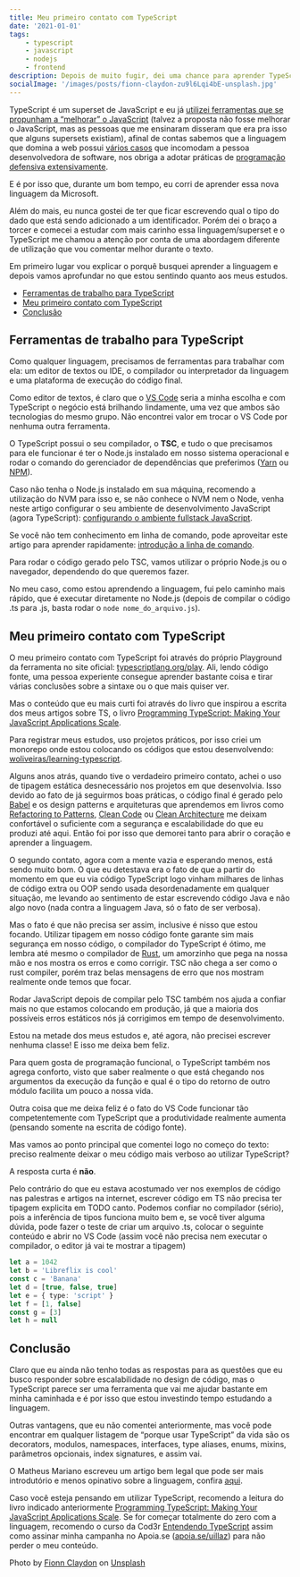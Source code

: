 ```yaml
---
title: Meu primeiro contato com TypeScript
date: '2021-01-01'
tags:
    - typescript
    - javascript
	- nodejs
	- frontend
description: Depois de muito fugir, dei uma chance para aprender TypeScript e o resultado dessa busca vamos ver juntos.
socialImage: '/images/posts/fionn-claydon-zu9l6Lqi4bE-unsplash.jpg'
---
```


TypeScript é um superset de JavaScript e eu já [utilizei ferramentas que se propunham a “melhorar” o JavaScript](https://coffeescript.org/) (talvez a proposta não fosse melhorar o JavaScript, mas as pessoas que me ensinaram disseram que era pra isso que alguns supersets existiam), afinal de contas sabemos que a linguagem que domina a web possui [vários casos](https://wtfjs.com/) que incomodam a pessoa desenvolvedora de software, nos obriga a adotar práticas de [programação defensiva extensivamente](https://pt.wikipedia.org/wiki/Programa%C3%A7%C3%A3o_defensiva).

E é por isso que, durante um bom tempo, eu corri de aprender essa nova linguagem da Microsoft. 

Além do mais, eu nunca gostei de ter que ficar escrevendo qual o tipo do dado que está sendo adicionado a um identificador. Porém dei o braço a torcer e comecei a estudar com mais carinho essa linguagem/superset e o TypeScript me chamou a atenção por conta de uma abordagem diferente de utilização que vou comentar melhor durante o texto.

Em primeiro lugar vou explicar o porquê busquei aprender a linguagem e depois vamos aprofundar no que estou sentindo quanto aos meus estudos.

<!-- vscode-markdown-toc -->
* [Ferramentas de trabalho para TypeScript](#FerramentasdetrabalhoparaTypeScript)
* [Meu primeiro contato com TypeScript](#MeuprimeirocontatocomTypeScript)
* [Conclusão](#Concluso)

<!-- vscode-markdown-toc-config
	numbering=false
	autoSave=true
	/vscode-markdown-toc-config -->
<!-- /vscode-markdown-toc -->

## <a name='FerramentasdetrabalhoparaTypeScript'></a>Ferramentas de trabalho para TypeScript

Como qualquer linguagem, precisamos de ferramentas para trabalhar com ela: um editor de textos ou IDE, o compilador ou interpretador da linguagem e uma plataforma de execução do código final.

Como editor de textos, é claro que o [VS Code](https://code.visualstudio.com/) seria a minha escolha e com TypeScript o negócio está brilhando lindamente, uma vez que ambos são tecnologias do mesmo grupo. Não encontrei valor em trocar o VS Code por nenhuma outra ferramenta.

O TypeScript possui o seu compilador, o **TSC**, e tudo o que precisamos para ele funcionar é ter o Node.js instalado em nosso sistema operacional e rodar o comando do gerenciador de dependências que preferimos ([Yarn](https://yarnpkg.com/) ou [NPM](https://www.npmjs.com/)).

Caso não tenha o Node.js instalado em sua máquina, recomendo a utilização do NVM para isso e, se não conhece o NVM nem o Node, venha neste artigo configurar o seu ambiente de desenvolvimento JavaScript (agora TypeScript): [configurando o ambiente fullstack JavaScript](/posts/configurando-o-ambiente-de-desenvolvimento-fullstack-javascript/).

Se você não tem conhecimento em linha de comando, pode aproveitar este artigo para aprender rapidamente: [introdução a linha de comando](/posts/introdução-ao-terminal/).

Para rodar o código gerado pelo TSC, vamos utilizar o próprio Node.js ou o navegador, dependendo do que queremos fazer.

No meu caso, como estou aprendendo a linguagem, fui pelo caminho mais rápido, que é executar diretamente no Node.js (depois de compilar o código .ts para .js, basta rodar o `node nome_do_arquivo.js`).

## <a name='MeuprimeirocontatocomTypeScript'></a>Meu primeiro contato com TypeScript

O meu primeiro contato com TypeScript foi através do próprio Playground da ferramenta no site oficial: [typescriptlang.org/play](https://www.typescriptlang.org/play). Ali, lendo código fonte, uma pessoa experiente consegue aprender bastante coisa e tirar várias conclusões sobre a sintaxe ou o que mais quiser ver.

Mas o conteúdo que eu mais curti foi através do livro que inspirou a escrita dos meus artigos sobre TS, o livro [Programming TypeScript: Making Your JavaScript Applications Scale](https://amzn.to/34XGRXZ).

Para registrar meus estudos, uso projetos práticos, por isso criei um monorepo onde estou colocando os códigos que estou desenvolvendo: [woliveiras/learning-typescript](https://github.com/woliveiras/learning-typescript).

Alguns anos atrás, quando tive o verdadeiro primeiro contato, achei o uso de tipagem estática desnecessário nos projetos em que desenvolvia. Isso devido ao fato de já seguirmos boas práticas, o código final é gerado pelo [Babel](https://babeljs.io/) e os design patterns e arquiteturas que aprendemos em livros como [Refactoring to Patterns](https://amzn.to/3hyI50P), [Clean Code](https://amzn.to/3522yWS) ou [Clean Architecture](https://amzn.to/2LdDqFe) me deixam confortável o suficiente com a segurança e escalabilidade do que eu produzi até aqui. Então foi por isso que demorei tanto para abrir o coração e aprender a linguagem.

O segundo contato, agora com a mente vazia e esperando menos, está sendo muito bom. O que eu detestava era o fato de que a partir do momento em que eu via código TypeScript logo vinham milhares de linhas de código extra ou OOP sendo usada desordenadamente em qualquer situação, me levando ao sentimento de estar escrevendo código Java e não algo novo (nada contra a linguagem Java, só o fato de ser verbosa).

Mas o fato é que não precisa ser assim, inclusive é nisso que estou focando. Utilizar tipagem em nosso código fonte garante sim mais segurança em nosso código, o compilador do TypeScript é ótimo, me lembra até mesmo o compilador de [Rust](https://www.rust-lang.org/), um amorzinho que pega na nossa mão e nos mostra os erros e como corrigir. TSC não chega a ser como o rust compiler, porém traz belas mensagens de erro que nos mostram realmente onde temos que focar. 

Rodar JavaScript depois de compilar pelo TSC também nos ajuda a confiar mais no que estamos colocando em produção, já que a maioria dos possíveis erros estáticos nós já corrigimos em tempo de desenvolvimento.

Estou na metade dos meus estudos e, até agora, não precisei escrever nenhuma classe! E isso me deixa bem feliz.

Para quem gosta de programação funcional, o TypeScript também nos agrega conforto, visto que saber realmente o que está chegando nos argumentos da execução da função e qual é o tipo do retorno de outro módulo facilita um pouco a nossa vida. 

Outra coisa que me deixa feliz é o fato do VS Code funcionar tão competentemente com TypeScript que a produtividade realmente aumenta (pensando somente na escrita de código fonte).

Mas vamos ao ponto principal que comentei logo no começo do texto: preciso realmente deixar o meu código mais verboso ao utilizar TypeScript?

A resposta curta é **não**.

Pelo contrário do que eu estava acostumado ver nos exemplos de código nas palestras e artigos na internet, escrever código em TS não precisa ter tipagem explicita em TODO canto. Podemos confiar no compilador (sério), pois a inferência de tipos funciona muito bem e, se você tiver alguma dúvida, pode  fazer o teste de criar um arquivo .ts, colocar o seguinte conteúdo e abrir no VS Code (assim você não precisa nem executar o compilador, o editor já vai te mostrar a tipagem)

```typescript
let a = 1042
let b = 'Libreflix is cool'
const c = 'Banana'
let d = [true, false, true]
let e = { type: 'script' }
let f = [1, false]
const g = [3]
let h = null
```

## <a name='Concluso'></a>Conclusão

Claro que eu ainda não tenho todas as respostas para as questões que eu busco responder sobre escalabilidade no design de código, mas o TypeScript parece ser uma ferramenta que vai me ajudar bastante em minha caminhada e é por isso que estou investindo tempo estudando a linguagem.

Outras vantagens, que eu não comentei anteriormente, mas você pode encontrar em qualquer listagem de “porque usar TypeScript” da vida são os decorators, modulos, namespaces, interfaces, type aliases, enums, mixins, parâmetros opcionais, index signatures,  e assim vai.

O Matheus Mariano escreveu um artigo bem legal que pode ser mais introdutório e menos opinativo sobre a linguagem, confira [aqui](https://medium.com/@matheusmariano/o-m%C3%ADnimo-que-voc%C3%AA-precisa-saber-sobre-typescript-58d1b418f78b).

Caso você esteja pensando em utilizar TypeScript, recomendo a leitura do livro indicado anteriormente [Programming TypeScript: Making Your JavaScript Applications Scale](https://amzn.to/34XGRXZ). Se for começar totalmente do zero com a linguagem, recomendo o curso da Cod3r [Entendendo TypeScript](https://www.cod3r.com.br/courses/entendendo-typescript?ref=ad00db) assim como assinar minha campanha no Apoia.se ([apoia.se/uillaz](https://apoia.se/uillaz)) para não perder o meu conteúdo.

<span>Photo by <a href="https://unsplash.com/@fclaydon?utm_source=unsplash&amp;utm_medium=referral&amp;utm_content=creditCopyText">Fionn Claydon</a> on <a href="https://unsplash.com/s/photos/climbing?utm_source=unsplash&amp;utm_medium=referral&amp;utm_content=creditCopyText">Unsplash</a></span>

